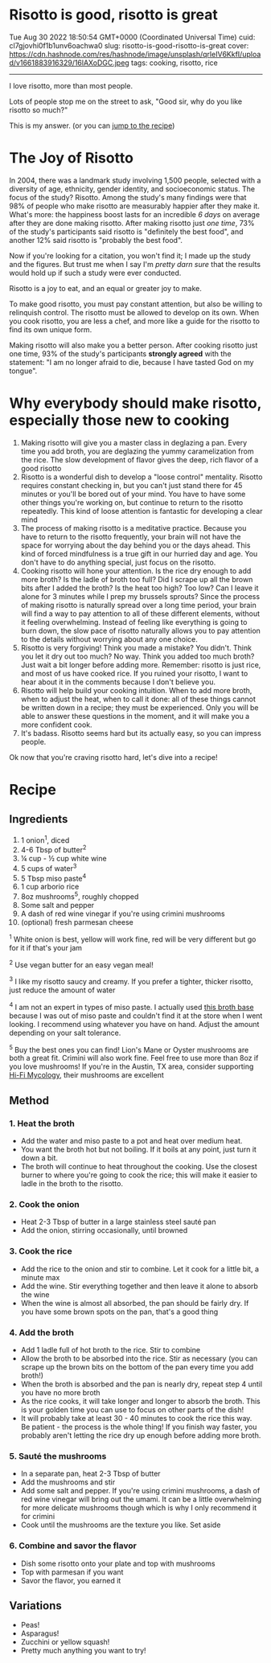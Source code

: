 # Risotto is good, risotto is great

Tue Aug 30 2022 18:50:54 GMT+0000 (Coordinated Universal Time)
cuid: cl7gjovhi0f1b1unv6oachwa0
slug: risotto-is-good-risotto-is-great
cover: https://cdn.hashnode.com/res/hashnode/image/unsplash/qrleIV6KkfI/upload/v1661883916329/16lAXoDGC.jpeg
tags: cooking, risotto, rice

---

I love risotto, more than most people.

Lots of people stop me on the street to ask, "Good sir, why do you like risotto so much?"

This is my answer. (or you can [jump to the recipe](#recipe))

# The Joy of Risotto

In 2004, there was a landmark study involving 1,500 people, selected with a diversity of age, ethnicity, gender identity, and socioeconomic status. The focus of the study? Risotto. Among the study's many findings were that 98% of people who make risotto are measurably happier after they make it. What's more: the happiness boost lasts for an incredible _6 days_ on average after they are done making risotto. After making risotto just _one time_, 73% of the study's participants said risotto is "definitely the best food", and another 12% said risotto is "probably the best food".

Now if you're looking for a citation, you won't find it; I made up the study and the figures. But trust me when I say I'm _pretty darn sure_ that the results would hold up if such a study were ever conducted.

Risotto is a joy to eat, and an equal or greater joy to make.

To make good risotto, you must pay constant attention, but also be willing to relinquish control. The risotto must be allowed to develop on its own. When you cook risotto, you are less a chef, and more like a guide for the risotto to find its own unique form.

Making risotto will also make you a better person. After cooking risotto just one time, 93% of the study's participants **strongly agreed** with the statement: "I am no longer afraid to die, because I have tasted God on my tongue".

# Why everybody should make risotto, especially those new to cooking

1. Making risotto will give you a master class in deglazing a pan. Every time you add broth, you are deglazing the yummy caramelization from the rice. The slow development of flavor gives the deep, rich flavor of a good risotto
2. Risotto is a wonderful dish to develop a "loose control" mentality. Risotto requires constant checking in, but you can't just stand there for 45 minutes or you'll be bored out of your mind. You have to have some other things you're working on, but continue to return to the risotto repeatedly. This kind of loose attention is fantastic for developing a clear mind
3. The process of making risotto is a meditative practice. Because you have to return to the risotto frequently, your brain will not have the space for worrying about the day behind you or the days ahead. This kind of forced mindfulness is a true gift in our hurried day and age. You don't have to do anything special, just focus on the risotto.
4. Cooking risotto will hone your attention. Is the rice dry enough to add more broth? Is the ladle of broth too full? Did I scrape up all the brown bits after I added the broth? Is the heat too high? Too low? Can I leave it alone for 3 minutes while I prep my brussels sprouts? Since the process of making risotto is naturally spread over a long time period, your brain will find a way to pay attention to all of these different elements, without it feeling overwhelming. Instead of feeling like everything is going to burn down, the slow pace of risotto naturally allows you to pay attention to the details without worrying about any one choice.
5. Risotto is very forgiving! Think you made a mistake? You didn't. Think you let it dry out too much? No way. Think you added too much broth? Just wait a bit longer before adding more. Remember: risotto is just rice, and most of us have cooked rice. If you ruined your risotto, I want to hear about it in the comments because I don't believe you.
6. Risotto will help build your cooking intuition. When to add more broth, when to adjust the heat, when to call it done: all of these things cannot be written down in a recipe; they must be experienced. Only you will be able to answer these questions in the moment, and it will make you a more confident cook.
7. It's badass. Risotto seems hard but its actually easy, so you can impress people.

Ok now that you're craving risotto hard, let's dive into a recipe!

# Recipe

## Ingredients

1. 1 onion<sup>1</sup>, diced
2. 4-6 Tbsp of butter<sup>2</sup>
3. ¼ cup - ½ cup white wine
4. 5 cups of water<sup>3</sup>
5. 5 Tbsp miso paste<sup>4</sup>
6. 1 cup arborio rice
7. 8oz mushrooms<sup>5</sup>, roughly chopped
8. Some salt and pepper
9. A dash of red wine vinegar if you're using crimini mushrooms
10. (optional) fresh parmesan cheese

<sup>1</sup> White onion is best, yellow will work fine, red will be very different but go for it if that's your jam

<sup>2</sup> Use vegan butter for an easy vegan meal!

<sup>3</sup> I like my risotto saucy and creamy. If you prefer a tighter, thicker risotto, just reduce the amount of water

<sup>4</sup> I am not an expert in types of miso paste. I actually used [this broth base](https://www.worldmarket.com/product/miso-and-easy-original-broth.do) because I was out of miso paste and couldn't find it at the store when I went looking. I recommend using whatever you have on hand. Adjust the amount depending on your salt tolerance.

<sup>5</sup> Buy the best ones you can find! Lion's Mane or Oyster mushrooms are both a great fit. Crimini will also work fine. Feel free to use more than 8oz if you love mushrooms! If you're in the Austin, TX area, consider supporting [Hi-Fi Mycology](https://farmhousedelivery.com/summary.php?go=products&cat=523&36), their mushrooms are excellent

## Method

### 1. Heat the broth

- Add the water and miso paste to a pot and heat over medium heat.
- You want the broth hot but not boiling. If it boils at any point, just turn it down a bit.
- The broth will continue to heat throughout the cooking. Use the closest burner to where you're going to cook the rice; this will make it easier to ladle in the broth to the risotto.

### 2. Cook the onion

- Heat 2-3 Tbsp of butter in a large stainless steel sauté pan
- Add the onion, stirring occasionally, until browned

### 3. Cook the rice

- Add the rice to the onion and stir to combine. Let it cook for a little bit, a minute max
- Add the wine. Stir everything together and then leave it alone to absorb the wine
- When the wine is almost all absorbed, the pan should be fairly dry. If you have some brown spots on the pan, that's a good thing

### 4. Add the broth

- Add 1 ladle full of hot broth to the rice. Stir to combine
- Allow the broth to be absorbed into the rice. Stir as necessary (you can scrape up the brown bits on the bottom of the pan every time you add broth!)
- When the broth is absorbed and the pan is nearly dry, repeat step 4 until you have no more broth
- As the rice cooks, it will take longer and longer to absorb the broth. This is your golden time you can use to focus on other parts of the dish!
- It will probably take at least 30 - 40 minutes to cook the rice this way. Be patient - the process is the whole thing! If you finish way faster, you probably aren't letting the rice dry up enough before adding more broth.

### 5. Sauté the mushrooms

- In a separate pan, heat 2-3 Tbsp of butter
- Add the mushrooms and stir
- Add some salt and pepper. If you're using crimini mushrooms, a dash of red wine vinegar will bring out the umami. It can be a little overwhelming for more delicate mushrooms though which is why I only recommend it for crimini
- Cook until the mushrooms are the texture you like. Set aside

### 6. Combine and savor the flavor

- Dish some risotto onto your plate and top with mushrooms
- Top with parmesan if you want
- Savor the flavor, you earned it

## Variations

- Peas!
- Asparagus!
- Zucchini or yellow squash!
- Pretty much anything you want to try!
